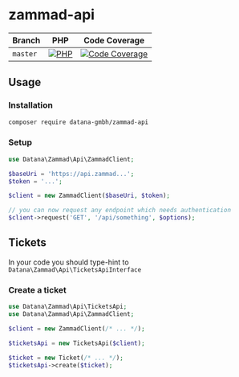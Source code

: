 # zammad-api

| Branch    | PHP                                         | Code Coverage                                        |
|-----------|---------------------------------------------|------------------------------------------------------|
| `master`  | [![PHP][build-status-master-php]][actions]  | [![Code Coverage][coverage-status-master]][codecov]  |

## Usage

### Installation

```bash
composer require datana-gmbh/zammad-api
```

### Setup

```php
use Datana\Zammad\Api\ZammadClient;

$baseUri = 'https://api.zammad...';
$token = '...';

$client = new ZammadClient($baseUri, $token);

// you can now request any endpoint which needs authentication
$client->request('GET', '/api/something', $options);
```

## Tickets

In your code you should type-hint to `Datana\Zammad\Api\TicketsApiInterface`

### Create a ticket

```php
use Datana\Zammad\Api\TicketsApi;
use Datana\Zammad\Api\ZammadClient;

$client = new ZammadClient(/* ... */);

$ticketsApi = new TicketsApi($client);

$ticket = new Ticket(/* ... */);
$ticketsApi->create($ticket);
```

[build-status-master-php]: https://github.com/datana-gmbh/zammad-api/workflows/PHP/badge.svg?branch=master
[coverage-status-master]: https://codecov.io/gh/datana-gmbh/zammad-api/branch/master/graph/badge.svg

[actions]: https://github.com/datana-gmbh/zammad-api/actions
[codecov]: https://codecov.io/gh/datana-gmbh/zammad-api
